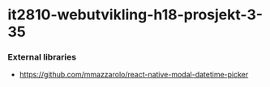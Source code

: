 # it2810-webutvikling-h18-prosjekt-3-35


### External libraries
- https://github.com/mmazzarolo/react-native-modal-datetime-picker
